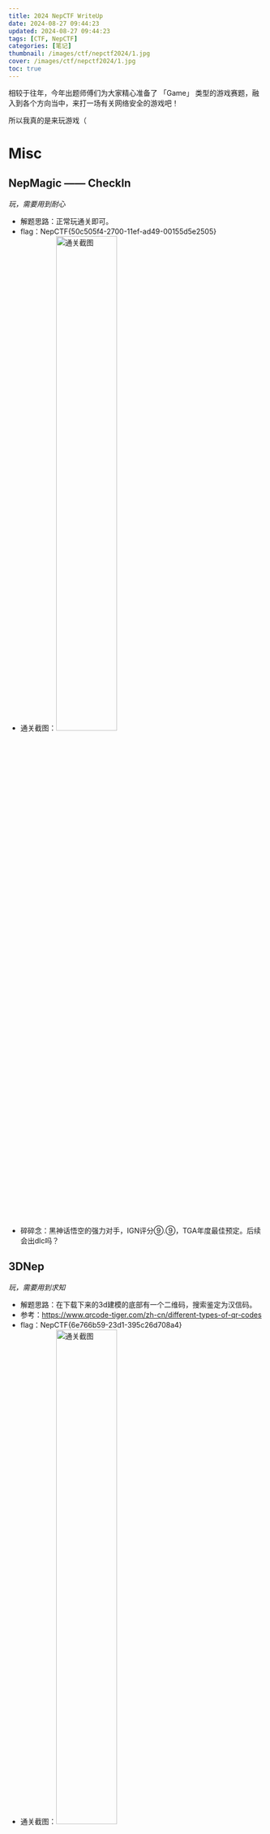 ```yaml
---
title: 2024 NepCTF WriteUp
date: 2024-08-27 09:44:23
updated: 2024-08-27 09:44:23
tags: [CTF, NepCTF]
categories: [笔记]
thumbnail: /images/ctf/nepctf2024/1.jpg
cover: /images/ctf/nepctf2024/1.jpg
toc: true
---
```


相较于往年，今年出题师傅们为大家精心准备了 「Game」 类型的游戏赛题，融入到各个方向当中，来打一场有关网络安全的游戏吧！
<!-- more -->
所以我真的是来玩游戏（

# Misc
## NepMagic —— CheckIn
*玩，需要用到耐心*

- 解题思路：正常玩通关即可。
- flag：NepCTF{50c505f4-2700-11ef-ad49-00155d5e2505}
- 通关截图：<img src="/images/ctf/nepctf2024/2.png" alt="通关截图" width="50%">
- 碎碎念：黑神话悟空的强力对手，IGN评分⑨.⑨，TGA年度最佳预定。后续会出dlc吗？
<div STYLE="page-break-after: always;"></div>


## 3DNep
*玩，需要用到求知*

- 解题思路：在下载下来的3d建模的底部有一个二维码，搜索鉴定为汉信码。
- 参考：https://www.qrcode-tiger.com/zh-cn/different-types-of-qr-codes
- flag：NepCTF{6e766b59-23d1-395c26d708a4}
- 通关截图：<img src="/images/ctf/nepctf2024/3.png" alt="通关截图" width="50%">
- 碎碎念：把你nepnep掉！


<div STYLE="page-break-after: always;"></div>

## NepCamera
*玩，需要用到角膜*

- 解题思路：发现jfif文件头，提取出来，文件头有1313个，尾233个，没有遇到尾自动补全。然后用消失的眼角膜看出来一千张图中滚动的flag。
- flag：flag{Th3_c4mer4_takes_c1ear_pictures}
- 通关截图：<img src="/images/ctf/nepctf2024/4.png" alt="通关截图" width="50%"><img src="/images/ctf/nepctf2024/5.png" alt="通关截图" width="50%"><img src="/images/ctf/nepctf2024/6.png" alt="通关截图" width="50%"><img src="/images/ctf/nepctf2024/7.png" alt="通关截图" width="50%">
- 碎碎念：请选择你的拍屏教派。

脚本如下
```python
import os

def extract_jpegs_from_pcapng(file_path):
    with open(file_path, 'rb') as f:
        data = f.read()

    start_marker = b'\xFF\xD8\xFF'
    end_marker = b'\xFF\xD9'
    jpeg_count = 0
    current_jpeg = bytearray()
    recording = False

    i = 0
    while i < len(data):
        if data[i:i+3] == start_marker:
            if recording:
                # Save the current JPEG with an added end marker
                current_jpeg.extend(end_marker)
                save_jpeg(current_jpeg, jpeg_count)
                jpeg_count += 1
                current_jpeg = bytearray()
            recording = True
            current_jpeg.extend(start_marker)
            i += 3
        elif recording:
            if data[i:i+2] == end_marker:
                current_jpeg.extend(end_marker)
                save_jpeg(current_jpeg, jpeg_count)
                jpeg_count += 1
                current_jpeg = bytearray()
                recording = False
                i += 2
            else:
                current_jpeg.append(data[i])
                i += 1
        else:
            i += 1

    # If still recording at the end of the file, save the last JPEG
    if recording:
        current_jpeg.extend(end_marker)
        save_jpeg(current_jpeg, jpeg_count)

def save_jpeg(jpeg_data, count):
    file_name = f'image_{count}.jpg'
    with open(file_name, 'wb') as f:
        f.write(jpeg_data)
    print(f'Saved {file_name}')

if __name__ == "__main__":
    extract_jpegs_from_pcapng('NepCamera.pcapng')


```
<div STYLE="page-break-after: always;"></div>

## DCTris Evolved
*玩，需要用到肝肾*

- 解题思路：玩一晚上通关，发现提示flag在vmu里。通过查wiki得知vmu是一种显示设备。模拟器设置里打开show in vmu，看左上角滚动的flag。
- flag：NepCTF{Celebrating...Tetris_40TH_Anniversary!}
- 通关截图：<img src="/images/ctf/nepctf2024/8.png" alt="通关截图" width="50%">
- 碎碎念：玩着玩着安详地睡着了。

<div STYLE="page-break-after: always;"></div>

# Reverse

## Super Neuro : Escape from Flame!
*玩，需要用到里技*
- 解题思路：随机到边缘跳板少的，宏绑定space + 50ms 贴墙开启飞升之路。
- flag：NepCTF{d433dfc5339ff746f6c1f8c5472bac18e4d65f2f0fb1a9d5}
- 通关截图：<img src="/images/ctf/nepctf2024/9.png" alt="通关截图" width="50%">
- 碎碎念：并非取消。跳跃游戏偶遇neuro，连跳吸附强如怪物，拼尽全力无法战胜。



<div STYLE="page-break-after: always;"></div>


# 总结
ID： Neur0_5ama

非常好比赛，非常好题目，但是感觉自己除了玩游戏什么都没做（躺

前有学习，因此接下来时间很重要。



